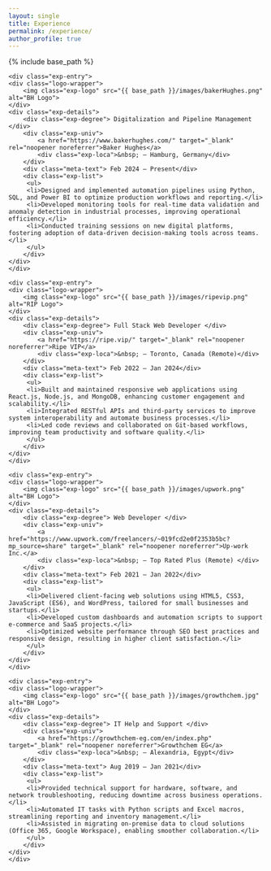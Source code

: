 ```yaml
---
layout: single
title: Experience
permalink: /experience/
author_profile: true
---
```



<style>
    

/* personal style  */
/* Experience page */

.exp-entry {
  display: flex;
  justify-content: normal;
  align-items: flex-start;
  margin-bottom: 1.5em;
  flex-wrap: wrap;
}


.exp-logo, .exp-logo {
  width: 120px;
  /* height: 50px; */
  object-fit: contain;
  /* transition: transform 0.2s; */
}

.logo-wrapper {
  background-color: var(--global-bg-color);
  display: inline-flex;
  align-items: center;
  justify-content: center;
  margin-top: 10px;
  margin-left: 10px;
  min-width: 80px;
  min-height: 50px;
  padding: 8px;
  border-radius: 8px;
    margin-right: 5%;
    max-width: 20%;
}

.exp-details {
  max-width: 75%;
}

.exp-degree {
  font-weight: bold;
  font-size: 1.1em;
}

.exp-univ {
  margin-top: 0.2em;
  font-style: italic;
    display: flex;
}

.exp-univ div{
    font-style: normal;
}

.exp-list {
  margin-top: 0.3em;
  font-size: 0.97em;
}

.exp-list ul {
    padding-left: 25px;
}

.meta-text {
  min-width: 170px;
  color: var(--meta-color);
  font-size: 0.95em;
}

</style>

{% include base_path %}
<div class="experience-list">

    <div class="exp-entry">
    <div class="logo-wrapper">
        <img class="exp-logo" src="{{ base_path }}/images/bakerHughes.png" alt="BH Logo">
    </div>
    <div class="exp-details">
        <div class="exp-degree"> Digitalization and Pipeline Management </div>
        <div class="exp-univ">
            <a href="https://www.bakerhughes.com/" target="_blank" rel="noopener noreferrer">Baker Hughes</a>
            <div class="exp-loca">&nbsp; – Hamburg, Germany</div>
        </div>
        <div class="meta-text"> Feb 2024 – Present</div>
        <div class="exp-list">
         <ul>
         <li>Designed and implemented automation pipelines using Python, SQL, and Power BI to optimize production workflows and reporting.</li>
         <li>Developed monitoring tools for real-time data validation and anomaly detection in industrial processes, improving operational efficiency.</li>
         <li>Conducted training sessions on new digital platforms, fostering adoption of data-driven decision-making tools across teams.</li>
         </ul>
        </div>
    </div>
    </div>

    <div class="exp-entry">
    <div class="logo-wrapper">
        <img class="exp-logo" src="{{ base_path }}/images/ripevip.png" alt="RIP Logo">
    </div>
    <div class="exp-details">
        <div class="exp-degree"> Full Stack Web Developer </div>
        <div class="exp-univ">
            <a href="https://ripe.vip/" target="_blank" rel="noopener noreferrer">Ripe VIP</a>
            <div class="exp-loca">&nbsp; – Toronto, Canada (Remote)</div>
        </div>
        <div class="meta-text"> Feb 2022 – Jan 2024</div>
        <div class="exp-list">
         <ul>
         <li>Built and maintained responsive web applications using React.js, Node.js, and MongoDB, enhancing customer engagement and scalability.</li>
         <li>Integrated RESTful APIs and third-party services to improve system interoperability and automate business processes.</li>
         <li>Led code reviews and collaborated on Git-based workflows, improving team productivity and software quality.</li>
         </ul>
        </div>
    </div>
    </div>

    <div class="exp-entry">
    <div class="logo-wrapper">
        <img class="exp-logo" src="{{ base_path }}/images/upwork.png" alt="BH Logo">
    </div>
    <div class="exp-details">
        <div class="exp-degree"> Web Developer </div>
        <div class="exp-univ">
            <a href="https://www.upwork.com/freelancers/~019fcd2e0f2353b5bc?mp_source=share" target="_blank" rel="noopener noreferrer">Up-work Inc.</a>
            <div class="exp-loca">&nbsp; – Top Rated Plus (Remote) </div>
        </div>
        <div class="meta-text"> Feb 2021 – Jan 2022</div>
        <div class="exp-list">
         <ul>
         <li>Delivered client-facing web solutions using HTML5, CSS3, JavaScript (ES6), and WordPress, tailored for small businesses and startups.</li>
         <li>Developed custom dashboards and automation scripts to support e-commerce and SaaS projects.</li>
         <li>Optimized website performance through SEO best practices and responsive design, resulting in higher client satisfaction.</li>
         </ul>
        </div>
    </div>
    </div>

    <div class="exp-entry">
    <div class="logo-wrapper">
        <img class="exp-logo" src="{{ base_path }}/images/growthchem.jpg" alt="BH Logo">
    </div>
    <div class="exp-details">
        <div class="exp-degree"> IT Help and Support </div>
        <div class="exp-univ">
            <a href="https://growthchem-eg.com/en/index.php" target="_blank" rel="noopener noreferrer">Growthchem EG</a>
            <div class="exp-loca">&nbsp; – Alexandria, Egypt</div>
        </div>
        <div class="meta-text"> Aug 2019 – Jan 2021</div>
        <div class="exp-list">
         <ul>
         <li>Provided technical support for hardware, software, and network troubleshooting, reducing downtime across business operations.</li>
         <li>Automated IT tasks with Python scripts and Excel macros, streamlining reporting and inventory management.</li>
         <li>Assisted in migrating on-premise data to cloud solutions (Office 365, Google Workspace), enabling smoother collaboration.</li>
         </ul>
        </div>
    </div>
    </div>



</div>

